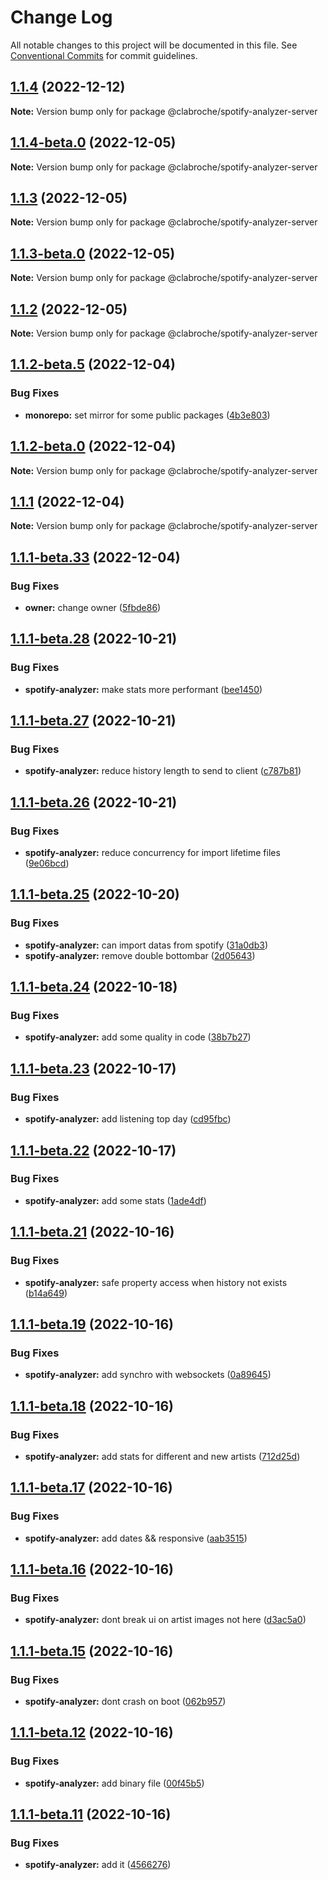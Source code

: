 # Change Log

All notable changes to this project will be documented in this file.
See [Conventional Commits](https://conventionalcommits.org) for commit guidelines.

## [1.1.4](https://github.com/clabroche/monorepo/compare/v1.1.4-beta.5...v1.1.4) (2022-12-12)

**Note:** Version bump only for package @clabroche/spotify-analyzer-server

## [1.1.4-beta.0](https://github.com/clabroche/monorepo/compare/v1.1.3...v1.1.4-beta.0) (2022-12-05)

**Note:** Version bump only for package @clabroche/spotify-analyzer-server

## [1.1.3](https://github.com/clabroche/monorepo/compare/v1.1.3-beta.0...v1.1.3) (2022-12-05)

**Note:** Version bump only for package @clabroche/spotify-analyzer-server

## [1.1.3-beta.0](https://github.com/clabroche/monorepo/compare/v1.1.2...v1.1.3-beta.0) (2022-12-05)

**Note:** Version bump only for package @clabroche/spotify-analyzer-server

## [1.1.2](https://github.com/clabroche/monorepo/compare/v1.1.2-beta.11...v1.1.2) (2022-12-05)

**Note:** Version bump only for package @clabroche/spotify-analyzer-server

## [1.1.2-beta.5](https://github.com/clabroche/monorepo/compare/v1.1.2-beta.4...v1.1.2-beta.5) (2022-12-04)

### Bug Fixes

* **monorepo:** set mirror for some public packages ([4b3e803](https://github.com/clabroche/monorepo/commit/4b3e803093d6cfa6aeff0942da23d9a460fe2b00))

## [1.1.2-beta.0](https://github.com/clabroche/monorepo/compare/v1.1.1...v1.1.2-beta.0) (2022-12-04)

**Note:** Version bump only for package @clabroche/spotify-analyzer-server

## [1.1.1](https://github.com/clabroche/monorepo/compare/v1.1.1-beta.34...v1.1.1) (2022-12-04)

**Note:** Version bump only for package @clabroche/spotify-analyzer-server

## [1.1.1-beta.33](https://github.com/clabroche/monorepo/compare/v1.1.1-beta.32...v1.1.1-beta.33) (2022-12-04)

### Bug Fixes

* **owner:** change owner ([5fbde86](https://github.com/clabroche/monorepo/commit/5fbde863734787839cd409734ae5871dc5e1772f))

## [1.1.1-beta.28](https://github.com/clabroche/monorepo/compare/v1.1.1-beta.27...v1.1.1-beta.28) (2022-10-21)

### Bug Fixes

* **spotify-analyzer:** make stats more performant ([bee1450](https://github.com/clabroche/monorepo/commit/bee1450188f21132f6fbde806a719b8c79d52701))

## [1.1.1-beta.27](https://github.com/clabroche/monorepo/compare/v1.1.1-beta.26...v1.1.1-beta.27) (2022-10-21)

### Bug Fixes

* **spotify-analyzer:** reduce history length to send to client ([c787b81](https://github.com/clabroche/monorepo/commit/c787b8155b647a76e0a83301368a8540325ef01d))

## [1.1.1-beta.26](https://github.com/clabroche/monorepo/compare/v1.1.1-beta.25...v1.1.1-beta.26) (2022-10-21)

### Bug Fixes

* **spotify-analyzer:** reduce concurrency for import lifetime files ([9e06bcd](https://github.com/clabroche/monorepo/commit/9e06bcd95c3f6df88802cb132aa485d2a7ff92f4))

## [1.1.1-beta.25](https://github.com/clabroche/monorepo/compare/v1.1.1-beta.24...v1.1.1-beta.25) (2022-10-20)

### Bug Fixes

* **spotify-analyzer:** can import datas from spotify ([31a0db3](https://github.com/clabroche/monorepo/commit/31a0db3863af5b588ac82960fa91091bf99379b8))
* **spotify-analyzer:** remove double bottombar ([2d05643](https://github.com/clabroche/monorepo/commit/2d056436474f6ab1c7218b42abf79f1c3b63fdba))

## [1.1.1-beta.24](https://github.com/clabroche/monorepo/compare/v1.1.1-beta.23...v1.1.1-beta.24) (2022-10-18)

### Bug Fixes

* **spotify-analyzer:** add some quality in code ([38b7b27](https://github.com/clabroche/monorepo/commit/38b7b2728ab62342d442941e685aaf46999d3841))

## [1.1.1-beta.23](https://github.com/clabroche/monorepo/compare/v1.1.1-beta.22...v1.1.1-beta.23) (2022-10-17)

### Bug Fixes

* **spotify-analyzer:** add listening top day ([cd95fbc](https://github.com/clabroche/monorepo/commit/cd95fbc83f1df788ec771c406d9f52df5c0e4aa1))

## [1.1.1-beta.22](https://github.com/clabroche/monorepo/compare/v1.1.1-beta.21...v1.1.1-beta.22) (2022-10-17)

### Bug Fixes

* **spotify-analyzer:** add some stats ([1ade4df](https://github.com/clabroche/monorepo/commit/1ade4dfbb7989d178e873f5f7496ae7cb70e3c0e))

## [1.1.1-beta.21](https://github.com/clabroche/monorepo/compare/v1.1.1-beta.20...v1.1.1-beta.21) (2022-10-16)

### Bug Fixes

* **spotify-analyzer:** safe property access when history not exists ([b14a649](https://github.com/clabroche/monorepo/commit/b14a6497ea3f3e963ca82d3428ab2204740ec900))

## [1.1.1-beta.19](https://github.com/clabroche/monorepo/compare/v1.1.1-beta.18...v1.1.1-beta.19) (2022-10-16)

### Bug Fixes

* **spotify-analyzer:** add synchro with websockets ([0a89645](https://github.com/clabroche/monorepo/commit/0a89645a812375ea8601eae3a57e26bb1ec2a4fc))

## [1.1.1-beta.18](https://github.com/clabroche/monorepo/compare/v1.1.1-beta.17...v1.1.1-beta.18) (2022-10-16)

### Bug Fixes

* **spotify-analyzer:** add stats for different and new artists ([712d25d](https://github.com/clabroche/monorepo/commit/712d25d1396e4101ff9300bfc9e44b5870760e51))

## [1.1.1-beta.17](https://github.com/clabroche/monorepo/compare/v1.1.1-beta.16...v1.1.1-beta.17) (2022-10-16)

### Bug Fixes

* **spotify-analyzer:** add dates &&  responsive ([aab3515](https://github.com/clabroche/monorepo/commit/aab3515f817cd3a24b8ffa529787dfe916647e28))

## [1.1.1-beta.16](https://github.com/clabroche/monorepo/compare/v1.1.1-beta.15...v1.1.1-beta.16) (2022-10-16)

### Bug Fixes

* **spotify-analyzer:** dont break ui on artist images not here ([d3ac5a0](https://github.com/clabroche/monorepo/commit/d3ac5a0d36df0aef6ef096237414af316d89b46a))

## [1.1.1-beta.15](https://github.com/clabroche/monorepo/compare/v1.1.1-beta.14...v1.1.1-beta.15) (2022-10-16)

### Bug Fixes

* **spotify-analyzer:** dont crash on boot ([062b957](https://github.com/clabroche/monorepo/commit/062b9575e7de7a6340ac4303d514ca6f4ca90363))

## [1.1.1-beta.12](https://github.com/clabroche/monorepo/compare/v1.1.1-beta.11...v1.1.1-beta.12) (2022-10-16)

### Bug Fixes

* **spotify-analyzer:** add binary file ([00f45b5](https://github.com/clabroche/monorepo/commit/00f45b5a1d63d47251a7a70a5a3ba278ce128b7f))

## [1.1.1-beta.11](https://github.com/clabroche/monorepo/compare/v1.1.1-beta.10...v1.1.1-beta.11) (2022-10-16)

### Bug Fixes

* **spotify-analyzer:** add it ([4566276](https://github.com/clabroche/monorepo/commit/45662766b3fe3e12930ecb73d97d27424eb701b2))
